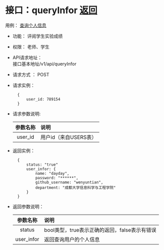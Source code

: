 
# 接口：queryInfor  [返回](../README.md)
用例： [查询个人信息](../用例/查询个人信息.md)

- 功能：
    评阅学生实验成绩
    
- 权限：
    老师、学生  
    
- API请求地址：     
    接口基本地址/v1/api/queryInfor

- 请求方式 ：
    POST

- 请求实例：

        {
            user_id: 789154
        }
        
- 请求参数说明:        

  |参数名称|说明|
  |:---------:|:--------------------------------------------------------|      
  | user_id | 用户id（来自USERS表） |
  

- 返回实例：

        {         
            status: "true"
            user_infor: {
                name: "dayday", 
                password: "******",
                github_username: "wenyuntian",
                department: "成都大学信息科学与工程学院"
            }
        }
 
- 返回参数说明：    
 
  |参数名称|说明|
  |:---------:|:--------------------------------------------------------|      
  |status|bool类型，true表示正确的返回，false表示有错误|
  |user_infor| 返回查询用户的个人信息 |



